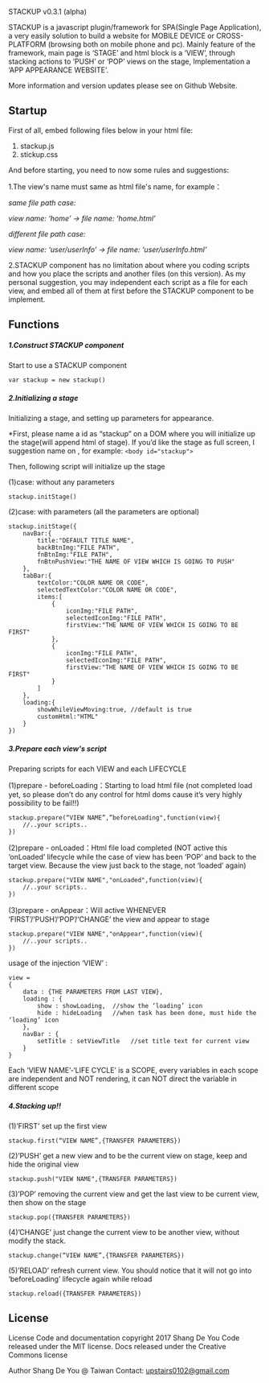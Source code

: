STACKUP v0.3.1 (alpha)

STACKUP is a javascript plugin/framework for SPA(Single Page Application), a very easily solution to build a website for MOBILE DEVICE or CROSS-PLATFORM (browsing both on mobile phone and pc). Mainly feature of the framework, main page is ‘STAGE’ and html block is a ‘VIEW’, through stacking actions to ‘PUSH’ or ‘POP’ views on the stage, Implementation a ‘APP APPEARANCE WEBSITE’.


More information and version updates please see on Github Website.


## Startup 

First of all, embed following files below in your html file:

1. stackup.js
2. stickup.css



And before starting, you need to now some rules and suggestions:

1.The view's name must same as html file's name, for example：

*same file path case:*

*view name: ‘home’ -> file name: ‘home.html’*

*different file path case:*

*view name: ‘user/userInfo’ -> file name: ‘user/userInfo.html’*

2.STACKUP component has no limitation about where you coding scripts and how you place the scripts and another files (on this version). As my personal suggestion, you may independent each script as a file for each view, and embed all of them at first before the STACKUP component to be implement. 


## Functions

##### 1.Construct STACKUP component
Start to use a STACKUP component

    var stackup = new stackup()



##### 2.Initializing a stage
Initializing a stage, and setting up parameters for appearance.

*First, please name a id as “stackup” on a DOM where you will initialize up the stage(will append html of stage). If you’d like the stage as full screen, I suggestion name on <body>, for example:
 `<body id="stackup">`

Then, following script will initialize up the stage

(1)case: without any parameters

    stackup.initStage()

(2)case: with parameters (all the parameters are optional)

    stackup.initStage({
        navBar:{
            title:"DEFAULT TITLE NAME", 
            backBtnImg:"FILE PATH",
            fnBtnImg:"FILE PATH",
            fnBtnPushView:"THE NAME OF VIEW WHICH IS GOING TO PUSH"
        },
        tabBar:{
            textColor:"COLOR NAME OR CODE",
            selectedTextColor:"COLOR NAME OR CODE",
            items:[
                {
                    iconImg:"FILE PATH",
                    selectedIconImg:"FILE PATH",
                    firstView:"THE NAME OF VIEW WHICH IS GOING TO BE FIRST"
                },
                {
                    iconImg:"FILE PATH",
                    selectedIconImg:"FILE PATH",
                    firstView:"THE NAME OF VIEW WHICH IS GOING TO BE FIRST"
                }
            ]
        },
        loading:{
            showWhileViewMoving:true, //default is true
            customHtml:"HTML"
        }
    }) 



##### 3.Prepare each view's script
Preparing scripts for each VIEW and each LIFECYCLE

(1)prepare - beforeLoading：Starting to load html file (not completed load yet, so please don’t do any control for html doms cause it’s very highly possibility to be fail!!)

    stackup.prepare(“VIEW NAME”,”beforeLoading",function(view){
        //..your scripts..
    })

(2)prepare - onLoaded：Html file load completed (NOT active this ‘onLoaded’ lifecycle while the case of view has been ‘POP’ and back to the target view. Because the view just back to the stage, not ‘loaded’ again)

    stackup.prepare("VIEW NAME","onLoaded",function(view){
        //..your scripts..
    })

(3)prepare - onAppear：Will active WHENEVER ‘FIRST’/‘PUSH’/‘POP’/‘CHANGE’ the view and appear to stage

    stackup.prepare("VIEW NAME","onAppear",function(view){
        //..your scripts..
    })


usage of the injection ‘VIEW’ :

    view =
    {
        data : {THE PARAMETERS FROM LAST VIEW},
        loading : {
            show : showLoading,  //show the ‘loading’ icon
            hide : hideLoading   //when task has been done, must hide the ‘loading’ icon
        },
        navBar : {
            setTitle : setViewTitle   //set title text for current view
        }
    }

Each ‘VIEW NAME’-‘LIFE CYCLE’ is a SCOPE, every variables in each scope are independent and NOT rendering, it can NOT direct the variable in different scope



##### 4.Stacking up!!

(1)’FIRST’ 
set up the first view

    stackup.first(“VIEW NAME”,{TRANSFER PARAMETERS}) 

(2)’PUSH’ 
get a new view and to be the current view on stage, keep and hide the original view

    stackup.push("VIEW NAME",{TRANSFER PARAMETERS})

(3)’POP’
removing the current view and get the last view to be current view, then show on the stage

    stackup.pop({TRANSFER PARAMETERS})

(4)’CHANGE’
just change the current view to be another view, without modify the stack.

    stackup.change(“VIEW NAME”,{TRANSFER PARAMETERS})

(5)’RELOAD’
refresh current view. You should notice that it will not go into ‘beforeLoading’ lifecycle again while reload

    stackup.reload({TRANSFER PARAMETERS})


## License 

License
Code and documentation copyright 2017 Shang De You
Code released under the MIT license.
Docs released under the Creative Commons license

Author
Shang De You @ Taiwan
Contact: upstairs0102@gmail.com  
